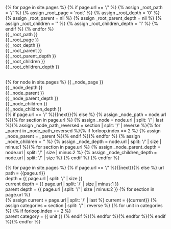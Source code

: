 ---
---

<!--- ROOT --->
{% for page in site.pages %}
{% if page.url == '/' %}
{% assign _root_path = '/' %}
{% assign _root_page = 'root' %}
{% assign _root_depth = '0' %}
{% assign _root_parent = nil %}
{% assign _root_parent_depth = nil %}
{% assign _root_children = '' %}
{% assign _root_children_depth = '1' %}
{% endif %}
{% endfor %}
<br>
{{ _root_path }}<br>
{{ _root_page }}<br>
{{ _root_depth }}<br>
{{ _root_parent }}<br>
{{ _root_parent_depth }}<br>
{{ _root_children }}<br>
{{ _root_children_depth }}<br>
<br>

<!--- LOOP --->
{% for node in site.pages %}
{{ _node_page }}<br>
{{ _node_depth }}<br>
{{ _node_parent }}<br>
{{ _node_parent_depth }}<br>
{{ _node_children }}<br>
{{ _node_children_depth }}<br>
{% if page.url == '/' %}{{next}}{% else %}
{% assign _node_path = node.url %}{% for section in page.url %} 
{% assign _node = node.url | split: '/' | last %}{% assign _node_path_reversed = section | split: '/' | reverse %}{% for _parent in _node_path_reversed %}{% if forloop.index == 2 %}
{% assign _node_parent = _parent %}{% endif %}{% endfor %}
{% assign _node_children = '' %}
{% assign _node_depth = node.url | split: '/' | size | minus:1 %}{% for section in page.url %}
{% assign _node_parent_depth =  node.url | split: '/' | size | minus:2 %}
{% assign _node_children_depth = node.url | split: '/' | size %}
{% endif %}
{% endfor %}
<br>

{% for page in site.pages %}
{% if page.url == '/' %}{{next}}{% else %}
url path = {{page.url}}  
depth = {{ page.url | split: '/' | size }}  
current depth = {{ page.url | split: '/' | size | minus:1 }}  
parent depth = {{ page.url | split: '/' | size | minus:2 }}
{% for section in page.url %}  
{% assign current = page.url | split: '/' | last %}
current = {{current}}
{% assign categories = section | split: '/' | reverse %}
{% for unit in categories %}
{% if forloop.index == 2 %}  
parent category = {{ unit }}
{% endif %}{% endfor %}{% endfor %}{% endif %}{% endfor %}
